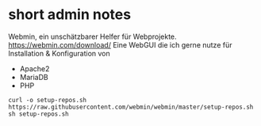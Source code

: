 # short admin notes

Webmin, ein unschätzbarer Helfer für Webprojekte. https://webmin.com/download/
Eine WebGUI die ich gerne nutze für Installation & Konfiguration von
- Apache2 
- MariaDB
- PHP

```shell
curl -o setup-repos.sh https://raw.githubusercontent.com/webmin/webmin/master/setup-repos.sh
sh setup-repos.sh
```
